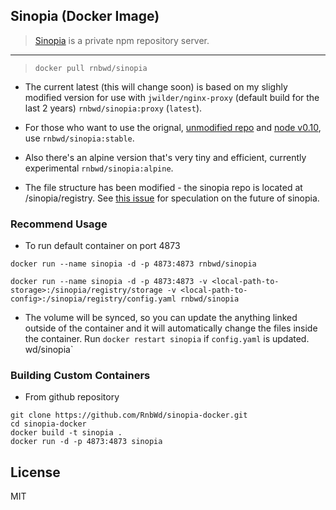 ## Sinopia (Docker Image)

> [Sinopia](https://github.com/rlidwka/sinopia) is a private npm repository server.

-----------

> `docker pull rnbwd/sinopia`

- The current latest (this will change soon) is  based on my slighly modified version for use with `jwilder/nginx-proxy` (default build for the last 2 years) `rnbwd/sinopia:proxy` (`latest`).

- For those who want to use the orignal, [unmodified repo](https://github.com/rlidwka/sinopia) and [node v0.10](https://nodejs.org/docs/latest-v0.10.x/api/), use `rnbwd/sinopia:stable`.

- Also there's an alpine version that's very tiny and efficient, currently experimental `rnbwd/sinopia:alpine`.

- The file structure has been modified - the sinopia repo is located at /sinopia/registry.  See [this issue](https://github.com/rlidwka/sinopia/issues/376) for speculation on the future of sinopia.



### Recommend Usage

- To run default container on port 4873

`docker run --name sinopia -d -p 4873:4873 rnbwd/sinopia`

`docker run --name sinopia -d -p 4873:4873 -v <local-path-to-storage>:/sinopia/registry/storage -v <local-path-to-config>:/sinopia/registry/config.yaml rnbwd/sinopia`

- The volume will be synced, so you can update the anything linked outside of the container and it will automatically change the files inside the container. Run `docker restart sinopia` if `config.yaml` is updated.
wd/sinopia`

### Building Custom Containers

- From github repository

```
git clone https://github.com/RnbWd/sinopia-docker.git
cd sinopia-docker
docker build -t sinopia .
docker run -d -p 4873:4873 sinopia
```

## License

MIT
